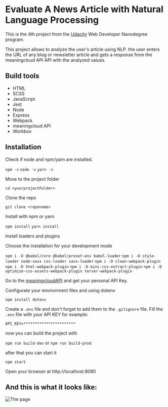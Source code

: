 # Evaluate A News Article with Natural Language Processing

This is the 4th project from the [Udacity](Udacity.com) Web Developer Nanodegree program.

This project allows to analyze the user's article using NLP.
the user enters the URL of any blog or newsletter article and gets a response from the meaningcloud API API with the analyzed values.

## Build tools

- HTML
- SCSS
- JavaScript
- Jest
- Node
- Express
- Webpack
- meaningcloud API
- Workbox

## Installation

Check if node and npm/yarn are installed.

`npm -v`
`node -v`
`yarn -v`

Move to the project folder

`cd <yourprojectFolder>`

Clone the repo

`git clone <reponame>`

Install with npm or yarn

`npm install`
`yarn install`

Install loaders and plugins

Choose the installation for your development mode

`npm i -D @babel/core @babel/preset-env babel-loader`
`npm i -D style-loader node-sass css-loader sass-loader`
`npm i -D clean-webpack-plugin`
`npm i -D html-webpack-plugin`
`npm i -D mini-css-extract-plugin`
`npm i -D optimize-css-assets-webpack-plugin terser-webpack-plugin`

Go to the [meaningcloudAPI](meaningcloud.com) and get your personal API Key.

Configurate your environment files and using dotenv

`npm install dotenv`

Create a `.env` file and don't forget to add them to the `.gitignore` file.
Fill the `.env` file with your API KEY for example:

`API_KEY=***********************`

now you can build the project with

`npm run build-dev` or `npm run build-prod`

after that you can start it

`npm start`

Open your browser at http://localhost:8080

## And this is what it looks like:

![The page](./src/client/assets/images/Article_analysis_with_NLP.png)
